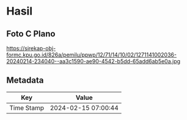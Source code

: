 # Hasil

## Foto C Plano

https://sirekap-obj-formc.kpu.go.id/826a/pemilu/ppwp/12/71/14/10/02/1271141002036-20240214-234040--aa3c1590-ae90-4542-b5dd-65add6ab5e0a.jpg


## Metadata

| Key        | Value               |
| ---------- | ------------------- |
| Time Stamp | 2024-02-15 07:00:44 |



